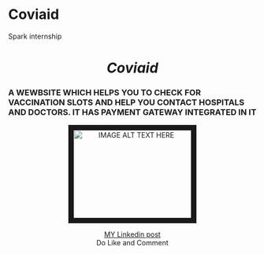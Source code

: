 # Coviaid
Spark internship
<H1 align='center'><i>Coviaid</i></h1>
<h3 style="textTransform:uppercase;">A WEWBSITE WHICH HELPS YOU TO CHECK FOR VACCINATION SLOTS AND HELP YOU CONTACT HOSPITALS AND DOCTORS. IT HAS PAYMENT GATEWAY INTEGRATED IN IT</h3>
<p align='center'>
<a href="" target="_blank"><img src=""
alt="IMAGE ALT TEXT HERE" width="240px" height="180px" border="10" /></a>
 </p>
<p align='center'>
<a href="">MY Linkedin post</a>
 <br>Do Like and Comment<br>
 </p>

